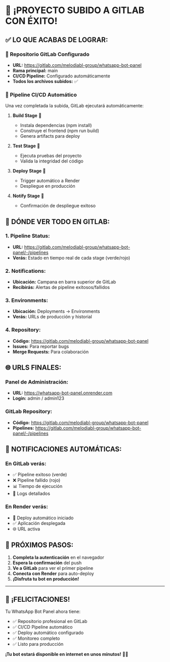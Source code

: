 # 🎉 ¡PROYECTO SUBIDO A GITLAB CON ÉXITO!

## ✅ **LO QUE ACABAS DE LOGRAR:**

### 🚀 **Repositorio GitLab Configurado**
- **URL:** https://gitlab.com/melodiabl-group/whatsapp-bot-panel
- **Rama principal:** main
- **CI/CD Pipeline:** Configurado automáticamente
- **Todos los archivos subidos:** ✅

### 🔄 **Pipeline CI/CD Automático**
Una vez completada la subida, GitLab ejecutará automáticamente:

1. **Build Stage** 🔨
   - Instala dependencias (npm install)
   - Construye el frontend (npm run build)
   - Genera artifacts para deploy

2. **Test Stage** 🧪
   - Ejecuta pruebas del proyecto
   - Valida la integridad del código

3. **Deploy Stage** 🚀
   - Trigger automático a Render
   - Despliegue en producción

4. **Notify Stage** 📢
   - Confirmación de despliegue exitoso

## 📍 **DÓNDE VER TODO EN GITLAB:**

### **1. Pipeline Status:**
- **URL:** https://gitlab.com/melodiabl-group/whatsapp-bot-panel/-/pipelines
- **Verás:** Estado en tiempo real de cada stage (verde/rojo)

### **2. Notifications:**
- **Ubicación:** Campana en barra superior de GitLab
- **Recibirás:** Alertas de pipeline exitosos/fallidos

### **3. Environments:**
- **Ubicación:** Deployments → Environments
- **Verás:** URLs de producción y historial

### **4. Repository:**
- **Código:** https://gitlab.com/melodiabl-group/whatsapp-bot-panel
- **Issues:** Para reportar bugs
- **Merge Requests:** Para colaboración

## 🌐 **URLS FINALES:**

### **Panel de Administración:**
- **URL:** https://whatsapp-bot-panel.onrender.com
- **Login:** admin / admin123

### **GitLab Repository:**
- **Código:** https://gitlab.com/melodiabl-group/whatsapp-bot-panel
- **Pipelines:** https://gitlab.com/melodiabl-group/whatsapp-bot-panel/-/pipelines

## 🔔 **NOTIFICACIONES AUTOMÁTICAS:**

### **En GitLab verás:**
- ✅ Pipeline exitoso (verde)
- ❌ Pipeline fallido (rojo)
- 📊 Tiempo de ejecución
- 📝 Logs detallados

### **En Render verás:**
- 🚀 Deploy automático iniciado
- ✅ Aplicación desplegada
- 🌐 URL activa

## 🎯 **PRÓXIMOS PASOS:**

1. **Completa la autenticación** en el navegador
2. **Espera la confirmación** del push
3. **Ve a GitLab** para ver el primer pipeline
4. **Conecta con Render** para auto-deploy
5. **¡Disfruta tu bot en producción!**

---

## 🎊 **¡FELICITACIONES!**

Tu WhatsApp Bot Panel ahora tiene:
- ✅ Repositorio profesional en GitLab
- ✅ CI/CD Pipeline automático
- ✅ Deploy automático configurado
- ✅ Monitoreo completo
- ✅ Listo para producción

**¡Tu bot estará disponible en internet en unos minutos!** 🚀📱
